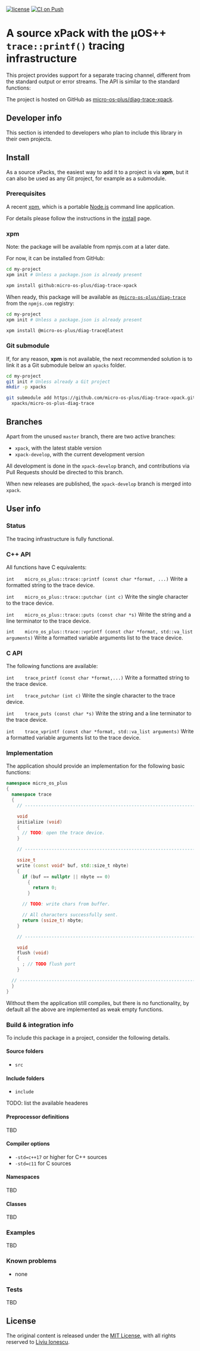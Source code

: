 [![license](https://img.shields.io/github/license/micro-os-plus/diag-trace-xpack)](https://github.com/micro-os-plus/diag-trace-xpack/blob/xpack/LICENSE)
[![CI on Push](https://github.com/micro-os-plus/diag-trace-xpack/workflows/CI%20on%20Push/badge.svg)](https://github.com/micro-os-plus/diag-trace-xpack/actions?query=workflow%3A%22CI+on+Push%22)

# A source xPack with the µOS++ `trace::printf()` tracing infrastructure

This project provides support for a separate tracing channel, different
from the standard output or error streams. The API is similar to the
standard functions:

The project is hosted on GitHub as
[micro-os-plus/diag-trace-xpack](https://github.com/micro-os-plus/diag-trace-xpack).

## Developer info

This section is intended to developers who plan to include this library
in their own projects.

## Install

As a source xPacks, the easiest way to add it to a project is via **xpm**,
but it can also be used as any Git project, for example as a submodule.

### Prerequisites

A recent [xpm](https://xpack.github.io/xpm/),
which is a portable [Node.js](https://nodejs.org/) command line application.

For details please follow the instructions in the
[install](https://xpack.github.io/install/) page.

### xpm

Note: the package will be available from npmjs.com at a later date.

For now, it can be installed from GitHub:

```sh
cd my-project
xpm init # Unless a package.json is already present

xpm install github:micro-os-plus/diag-trace-xpack
```

When ready, this package will be available as
[`@micro-os-plus/diag-trace`](https://www.npmjs.com/package/@micro-os-plus/diag-trace)
from the `npmjs.com` registry:

```sh
cd my-project
xpm init # Unless a package.json is already present

xpm install @micro-os-plus/diag-trace@latest
```

### Git submodule

If, for any reason, **xpm** is not available, the next recommended
solution is to link it as a Git submodule below an `xpacks` folder.

```sh
cd my-project
git init # Unless already a Git project
mkdir -p xpacks

git submodule add https://github.com/micro-os-plus/diag-trace-xpack.git \
  xpacks/micro-os-plus-diag-trace
```

## Branches

Apart from the unused `master` branch, there are two active branches:

- `xpack`, with the latest stable version
- `xpack-develop`, with the current development version

All development is done in the `xpack-develop` branch, and contributions via
Pull Requests should be directed to this branch.

When new releases are published, the `xpack-develop` branch is merged
into `xpack`.

## User info

### Status

The tracing infrastructure is fully functional.

### C++ API

All functions have C equivalents:

`int 	micro_os_plus::trace::printf (const char *format, ...)`
 Write a formatted string to the trace device.

`int 	micro_os_plus::trace::putchar (int c)`
 Write the single character to the trace device.

`int 	micro_os_plus::trace::puts (const char *s)`
 Write the string and a line terminator to the trace device.

`int 	micro_os_plus::trace::vprintf (const char *format, std::va_list arguments)`
 Write a formatted variable arguments list to the trace device.

### C API

The following functions are available:

`int 	trace_printf (const char *format,...)`
 Write a formatted string to the trace device.

`int 	trace_putchar (int c)`
 Write the single character to the trace device.

`int 	trace_puts (const char *s)`
 Write the string and a line terminator to the trace device.

`int 	trace_vprintf (const char *format, std::va_list arguments)`
 Write a formatted variable arguments list to the trace device.

### Implementation

The application should provide an implementation for the following
basic functions:

```c++
namespace micro_os_plus
{
  namespace trace
  {
    // ------------------------------------------------------------------------

    void
    initialize (void)
    {
      // TODO: open the trace device.
    }

    // ------------------------------------------------------------------------

    ssize_t
    write (const void* buf, std::size_t nbyte)
    {
      if (buf == nullptr || nbyte == 0)
        {
          return 0;
        }

      // TODO: write chars from buffer.

      // All characters successfully sent.
      return (ssize_t) nbyte;
    }

    // ------------------------------------------------------------------------

    void
    flush (void)
    {
      ; // TODO flush port
    }

  // --------------------------------------------------------------------------
  }
}
```

Without them the application still compiles, but there is no
functionality, by default all the above are implemented as weak
empty functions.

### Build & integration info

To include this package in a project, consider the following details.

#### Source folders

- `src`

#### Include folders

- `include`

TODO: list the available headeres

#### Preprocessor definitions

TBD

#### Compiler options

- `-std=c++17` or higher for C++ sources
- `-std=c11` for C sources

#### Namespaces

TBD

#### Classes

TBD

### Examples

TBD

### Known problems

- none

### Tests

TBD

## License

The original content is released under the
[MIT License](https://opensource.org/licenses/MIT/),
with all rights reserved to
[Liviu Ionescu](https://github.com/ilg-ul/).

